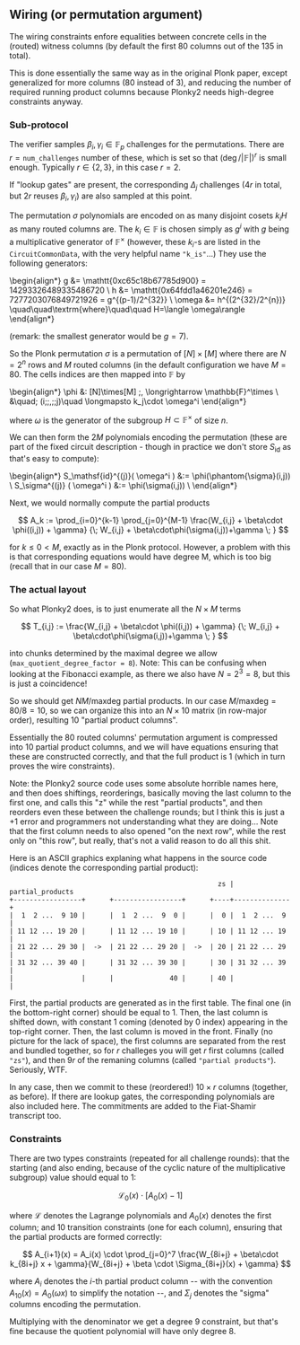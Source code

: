 Wiring (or permutation argument)
--------------------------------

The wiring constraints enfore equalities between concrete cells in the (routed) witness columns (by default the first 80 columns out of the 135 in total).

This is done essentially the same way as in the original Plonk paper, except generalized for more columns (80 instead of 3), and reducing the number of required running product columns because Plonky2 needs high-degree constraints anyway.

### Sub-protocol

The verifier samples $\beta_i,\gamma_i\in \mathbb{F}_p$ challenges for the permutations. There are $r = \mathtt{num\_challenges}$ number of these, which is set so that $(\deg/|\mathbb{F}|)^r$ is small enough. Typically $r\in\{2,3\}$, in this case $r=2$.

If "lookup gates" are present, the corresponding $\Delta_j$ challenges ($4r$ in total, but $2r$ reuses $\beta_i,\gamma_i$) are also sampled at this point.

The permutation $\sigma$ polynomials are encoded on as many disjoint cosets $k_iH$ as many routed columns are. The $k_i\in\mathbb{F}$ is chosen simply as $g^i$ with $g$ being a multiplicative generator of $\mathbb{F}^\times$ (however, these $k_i$-s are listed in the `CircuitCommonData`, with the very helpful name `"k_is"`...) They use the following generators:

\begin{align*}
g &= \mathtt{0xc65c18b67785d900} = 14293326489335486720 \\
h &= \mathtt{0x64fdd1a46201e246} = 7277203076849721926 = g^{(p-1)/2^{32}} \\
\omega &= h^{(2^{32}/2^{n})} \quad\quad\textrm{where}\quad\quad H=\langle \omega\rangle
\end{align*}

(remark: the smallest generator would be $g=7$).

So the Plonk permutation $\sigma$ is a permutation of $[N]\times[M]$ where there are $N=2^n$ rows and $M$ routed columns (in the default configuration we have $M=80$. The cells indices are then mapped into $\mathbb{F}$ by
 
\begin{align*}
 \phi &: [N]\times[M] \;\, \longrightarrow \mathbb{F}^\times \\
      &\quad\; (i\;\;,\;\;j)\quad \longmapsto k_j\cdot \omega^i
\end{align*}

where $\omega$ is the generator of the subgroup $H\subset \mathbb{F}^\times$ of size $n$.

We can then form the $2M$ polynomials encoding the permutation (these are part of the fixed circuit description - though in practice we don't store $S_\mathsf{id}$ as that's easy to compute):

\begin{align*}
S_\mathsf{id}^{(j)}( \omega^i ) &:= \phi(\phantom{\sigma}(i,j)) \\
S_\sigma^{(j)}     ( \omega^i ) &:= \phi(\sigma(i,j)) \\
\end{align*}

Next, we would normally compute the partial products

$$
A_k := \prod_{i=0}^{k-1} \prod_{j=0}^{M-1} \frac{W_{i,j} + \beta\cdot \phi((i,j)) + \gamma} {\; W_{i,j} + \beta\cdot\phi(\sigma(i,j))+\gamma \; }
$$

for $k\le 0<M$, exactly as in the Plonk protocol. However, a problem with this is that corresponding equations would have degree M, which is too big (recall that in our case $M=80$).

### The actual layout

So what Plonky2 does, is to just enumerate all the $N\times M$ terms 

$$
T_{i,j} := \frac{W_{i,j} + \beta\cdot \phi((i,j)) + \gamma} {\; W_{i,j} + \beta\cdot\phi(\sigma(i,j))+\gamma \; }
$$

into chunks determined by the maximal degree we allow (`max_quotient_degree_factor = 8`). Note: This can be confusing when looking at the Fibonacci example, as there we also have $N=2^3=8$, but this is just a coincidence! 

So we should get $NM/\mathsf{maxdeg}$ partial products. In our case $M/\mathsf{maxdeg} = 80/8 = 10$, so we can organize this into an $N\times 10$ matrix (in row-major order), resulting 10 "partial product columns".

Essentially the 80 routed columns' permutation argument is compressed into 10 partial product columns, and we will have equations ensuring that these are constructed correctly, and that the full product is 1 (which in turn proves the wire constraints).

Note: the Plonky2 source code uses some absolute horrible names here, and then does shiftings, reorderings, basically moving the last column to the first one, and calls this "z" while the rest "partial products", and then reorders even these between the challenge rounds; but I think this is just a +1 error and programmers not understanding what they are doing... Note that the first column needs to also opened "on the next row", while the rest only on "this row", but really, that's not a valid reason to do all this shit.

Here is an ASCII graphics explaning what happens in the source code (indices denote the corresponding partial product):

                                                        zs | partial_products
    +-----------------+      +-----------------+      +----+--------------+
    |  1  2 ...  9 10 |      |  1  2 ...  9  0 |      |  0 |  1  2 ...  9 |
    | 11 12 ... 19 20 |      | 11 12 ... 19 10 |      | 10 | 11 12 ... 19 |
    | 21 22 ... 29 30 |  ->  | 21 22 ... 29 20 |  ->  | 20 | 21 22 ... 29 |
    | 31 32 ... 39 40 |      | 31 32 ... 39 30 |      | 30 | 31 32 ... 39 |
    |                 |      |              40 |      | 40 |              |
    
First, the partial products are generated as in the first table. The final one (in the bottom-right corner) should be equal to 1. Then, the last column is shifted down, with constant 1 coming (denoted by 0 index) appearing in the top-right corner. Then, the last column is moved in the front. Finally (no picture for the lack of space), the first columns are separated from the rest and bundled together, so for $r$ challeges you will get $r$ first columns (called `"zs"`), and then $9r$ of the remaning columns (called `"partial products"`). Seriously, WTF.
    
In any case, then we commit to these (reordered!) $10\times r$ columns (together, as before). If there are lookup gates, the corresponding polynomials are also included here. The commitments are added to the Fiat-Shamir transcript too.

### Constraints

There are two types constraints (repeated for all challenge rounds): that the starting (and also ending, because of the cyclic nature of the multiplicative subgroup) value should equal to 1:

$$ \mathcal{L}_0(x)\cdot\big[ A_0(x) - 1 ] $$

where $\mathcal{L}$ denotes the Lagrange polynomials and $A_0(x)$ denotes the first column; and 10 transition constraints (one for each column), ensuring that the partial products are formed correctly:

$$
A_{i+1}(x) = A_i(x) \cdot \prod_{j=0}^7 \frac{W_{8i+j} + \beta\cdot k_{8i+j} x + \gamma}{W_{8i+j} + \beta \cdot \Sigma_{8i+j}(x) + \gamma}
$$

where $A_i$ denotes the $i$-th partial product column -- with the convention $A_{10}(x) = A_0(\omega x)$ to simplify the notation --, and $\Sigma_j$ denotes the "sigma" columns encoding the permutation.

Multiplying with the denominator we get a degree 9 constraint, but that's fine because the quotient polynomial will have only degree 8.



